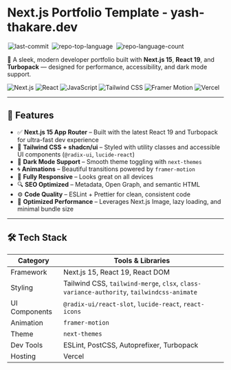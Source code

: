 # Next.js Portfolio Template - yash-thakare.dev
<p align="left">
  <img alt="last-commit" src="https://img.shields.io/github/last-commit/yashthakare93/yash-thakare.dev?style=flat&logo=git&logoColor=white&color=0080ff" style="margin: 0px 2px;"> 
  <img alt="repo-top-language" src="https://img.shields.io/github/languages/top/yashthakare93/yash-thakare.dev?style=flat&color=0080ff" style="margin: 0px 2px;"> 
  <img alt="repo-language-count" src="https://img.shields.io/github/languages/count/yashthakare93/yash-thakare.dev?style=flat&color=0080ff" style="margin: 0px 2px;">
</p>

🚀 A sleek, modern developer portfolio built with **Next.js 15**, **React 19**, and **Turbopack** — designed for performance, accessibility, and dark mode support.

![Next.js](https://img.shields.io/badge/Next.js-000000.svg?style=flat&logo=Next.js&logoColor=white)
![React](https://img.shields.io/badge/React-61DAFB.svg?style=flat&logo=React&logoColor=black)
![JavaScript](https://img.shields.io/badge/JavaScript-F7DF1E.svg?style=flat&logo=JavaScript&logoColor=black)
![Tailwind CSS](https://img.shields.io/badge/Tailwind_CSS-38B2AC.svg?style=flat&logo=Tailwind+CSS&logoColor=white)
![Framer Motion](https://img.shields.io/badge/Framer_Motion-000000.svg?style=flat&logo=framer&logoColor=white&color=F12E8A)
![Vercel](https://img.shields.io/badge/Vercel-000000.svg?style=flat&logo=Vercel&logoColor=white)

---

## 🌟 Features

- ✅ **Next.js 15 App Router** – Built with the latest React 19 and Turbopack for ultra-fast dev experience
- 🎨 **Tailwind CSS + shadcn/ui** – Styled with utility classes and accessible UI components (`@radix-ui`, `lucide-react`)
- 🌙 **Dark Mode Support** – Smooth theme toggling with `next-themes`
- 🌀 **Animations** – Beautiful transitions powered by `framer-motion`
- 📱 **Fully Responsive** – Looks great on all devices
- 🔍 **SEO Optimized** – Metadata, Open Graph, and semantic HTML
- ⚙️ **Code Quality** – ESLint + Prettier for clean, consistent code
- 🚀 **Optimized Performance** – Leverages Next.js Image, lazy loading, and minimal bundle size

---

## 🛠️ Tech Stack

| Category      | Tools & Libraries |
|--------------|-------------------|
| Framework     | Next.js 15, React 19, React DOM |
| Styling       | Tailwind CSS, `tailwind-merge`, `clsx`, `class-variance-authority`, `tailwindcss-animate` |
| UI Components | `@radix-ui/react-slot`, `lucide-react`, `react-icons` |
| Animation     | `framer-motion` |
| Theme         | `next-themes` |
| Dev Tools     | ESLint, PostCSS, Autoprefixer, Turbopack |
| Hosting       | Vercel |

